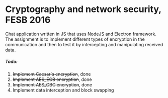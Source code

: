# Cryptography and network security, FESB 2016

Chat application written in JS that uses NodeJS and Electron framework. The assignment is to implement different types of encryption in the communication and then to test it by intercepting and manipulating received data.

##### Todo:
1. ~~Implement Caesar's encryption~~, done
2. ~~Implement AES_ECB encryption~~,  done
3. ~~Implement AES_CBC encryption~~, done
4. Implement data interception and block swapping
